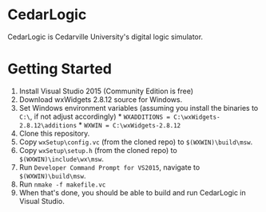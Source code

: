# CedarLogic
CedarLogic is Cedarville University's digital logic simulator.

# Getting Started
  1. Install Visual Studio 2015 (Community Edition is free)
  2. Download wxWidgets 2.8.12 source for Windows.
  3. Set Windows environment variables (assuming you install the binaries to `C:\`, if not adjust accordingly)
    * `WXADDITIONS = C:\wxWidgets-2.8.12\additions`
    * `WXWIN = C:\wxWidgets-2.8.12`
  4. Clone this repository.
  5. Copy `wxSetup\config.vc` (from the cloned repo) to `$(WXWIN)\build\msw`.
  6. Copy `wxSetup\setup.h` (from the cloned repo) to `$(WXWIN)\include\wx\msw`.
  7. Run `Developer Command Prompt for VS2015`, navigate to `$(WXWIN)\build\msw`.
  8. Run `nmake -f makefile.vc`
  9. When that's done, you should be able to build and run CedarLogic in Visual Studio.